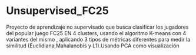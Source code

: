 # Unsupervised_FC25
Proyecto de aprendizaje no supervisado que busca clasificar los jugadores del popular juego FC25 EN 4 clusters, usando el algoritmo K-means con 4 variantes del mismo , aplicando 3 tipos de métricas diferentes para medir la similitud (Euclidiana,Mahalanobis y L1).Usando PCA como visualización
